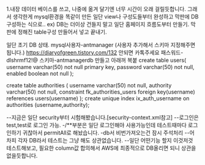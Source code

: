 1.내장 데이터 베이스를 쓰고, 나중에 옮겨 달기엔 너무 시간이 오래 걸릴듯합니다.
그래서 생각한게 mysql환경을 똑같이 만든 일단 view나 구성도들부터 완성하고 막판에 DB구성하는 식으로..
ex)
DB는 더이상 건들지 말고 일단 홈페이지 흐름도부터 만들기.
막판에 정해진 table구성 만들어서 넣고 끝내기.

일단 초기 DB 상태.
mysql사용자-antmanager
(사용자 추가해서 스키마 지정해주면 됩니다.)
https://diaryofgreen.tistory.com/132
안되면 카톡주세요
패스워드-dlshrmf12!@
스키마-antmanagerdb
만들고 
아래꺼 복붙
create table users(
	username varchar(50) not null primary key,
	password varchar(50) not null,
	enabled boolean not null
);

create table authorities (
	username varchar(50) not null,
	authority varchar(50) not null,
	constraint fk_authorities_users foreign key(username) references users(username)
);
create unique index ix_auth_username on authorities (username,authority);

--지금은 일단 security부터 시험해봤습니다.[security-context.xml참고]
	--로그인은 test,test로 로그인 가능.
	-/**부분은 일단 로그인해야 사용가능인데 테스트때마다 로그인하기 귀찮아서 permitAll로 해놨습니다.
	-db서 비번가져오는건 잠시 주석처리
--어차피 각자 DB라서 테스트는 그냥 해도 상관없습니다.
--일단 어떤기능 할지 이것저것 테스트해보고, 필요한 column값 합의해서 AWS에 최종적으로 DB올리면 되니 상관을 없을듯합니다.